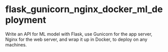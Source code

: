 # flask_gunicorn_nginx_docker_ml_deployment
Write an API for ML model with Flask, use Gunicorn for the app server, Nginx for the web server, and wrap it up in Docker, to deploy on any machines.
